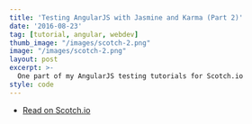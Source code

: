 ```yaml
---
title: 'Testing AngularJS with Jasmine and Karma (Part 2)'
date: '2016-08-23'
tag: [tutorial, angular, webdev]
thumb_image: "/images/scotch-2.png"
image: "/images/scotch-2.png"
layout: post
excerpt: >-
  One part of my AngularJS testing tutorials for Scotch.io
style: code
---
```


<ul class="actions fit">
  <li><a href="https://scotch.io/tutorials/testing-angularjs-with-jasmine-and-karma-part-2" class="button button--big fit big" target="_blank">Read on Scotch.io</a></li>
</ul>
